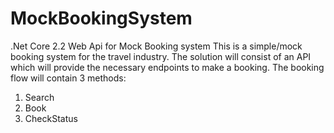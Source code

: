 # MockBookingSystem
.Net Core 2.2 Web Api for Mock Booking system
This is a simple/mock booking system for the travel industry. 
The solution will consist of an API which will provide the necessary endpoints to make a booking.
The booking flow will contain 3 methods: 
  1.	Search
  2.	Book 
  3.	CheckStatus
